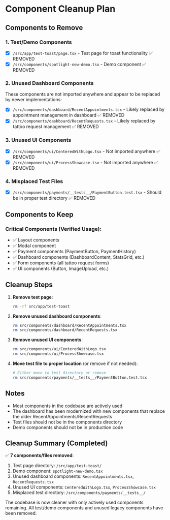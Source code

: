 # Component Cleanup Plan

## Components to Remove

### 1. **Test/Demo Components**
- [x] `/src/app/test-toast/page.tsx` - Test page for toast functionality ✅ REMOVED
- [x] `/src/components/spotlight-new-demo.tsx` - Demo component ✅ REMOVED

### 2. **Unused Dashboard Components**
These components are not imported anywhere and appear to be replaced by newer implementations:
- [x] `/src/components/dashboard/RecentAppointments.tsx` - Likely replaced by appointment management in dashboard ✅ REMOVED
- [x] `/src/components/dashboard/RecentRequests.tsx` - Likely replaced by tattoo request management ✅ REMOVED

### 3. **Unused UI Components**
- [x] `/src/components/ui/CenteredWithLogo.tsx` - Not imported anywhere ✅ REMOVED
- [x] `/src/components/ui/ProcessShowcase.tsx` - Not imported anywhere ✅ REMOVED

### 4. **Misplaced Test Files**
- [x] `/src/components/payments/__tests__/PaymentButton.test.tsx` - Should be in proper test directory ✅ REMOVED

## Components to Keep

### Critical Components (Verified Usage):
- ✅ Layout components
- ✅ Modal component
- ✅ Payment components (PaymentButton, PaymentHistory)
- ✅ Dashboard components (DashboardContent, StatsGrid, etc.)
- ✅ Form components (all tattoo request forms)
- ✅ UI components (Button, ImageUpload, etc.)

## Cleanup Steps

1. **Remove test page**:
   ```bash
   rm -rf src/app/test-toast
   ```

2. **Remove unused dashboard components**:
   ```bash
   rm src/components/dashboard/RecentAppointments.tsx
   rm src/components/dashboard/RecentRequests.tsx
   ```

3. **Remove unused UI components**:
   ```bash
   rm src/components/ui/CenteredWithLogo.tsx
   rm src/components/ui/ProcessShowcase.tsx
   ```

4. **Move test file to proper location** (or remove if not needed):
   ```bash
   # Either move to test directory or remove
   rm src/components/payments/__tests__/PaymentButton.test.tsx
   ```

## Notes

- Most components in the codebase are actively used
- The dashboard has been modernized with new components that replace the older RecentAppointments/RecentRequests
- Test files should not be in the components directory
- Demo components should not be in production code

## Cleanup Summary (Completed)

✅ **7 components/files removed**:
1. Test page directory: `/src/app/test-toast/`
2. Demo component: `spotlight-new-demo.tsx`
3. Unused dashboard components: `RecentAppointments.tsx`, `RecentRequests.tsx`
4. Unused UI components: `CenteredWithLogo.tsx`, `ProcessShowcase.tsx`
5. Misplaced test directory: `/src/components/payments/__tests__/`

The codebase is now cleaner with only actively used components remaining. All test/demo components and unused legacy components have been removed.